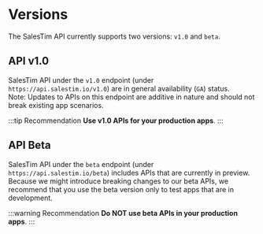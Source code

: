 # Versions

The SalesTim API currently supports two versions: `v1.0` and `beta`.

## API v1.0 <Badge text="v1.0"/>
SalesTim API under the `v1.0` endpoint (under `https://api.salestim.io/v1.0`) are in general availability (`GA`) status.    
Note: Updates to APIs on this endpoint are additive in nature and should not break existing app scenarios.

:::tip Recommendation
**Use v1.0 APIs for your production apps**.
:::

## API Beta <Badge text="beta" type="warning"/>
SalesTim API under the `beta` endpoint (under `https://api.salestim.io/beta`) includes APIs that are currently in preview. Because we might introduce breaking changes to our beta APIs, we recommend that you use the beta version only to test apps that are in development.

:::warning Recommendation
**Do NOT use beta APIs in your production apps**.
:::

<Classification label="public" />
